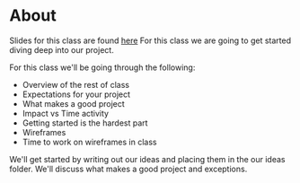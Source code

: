 # About
Slides for this class are found [here]()
For this class we are going to get started diving deep into our project.

For this class we'll be going through the following:
- Overview of the rest of class
- Expectations for your project
- What makes a good project
- Impact vs Time activity
- Getting started is the hardest part
- Wireframes
- Time to work on wireframes in class

We'll get started by writing out our ideas and placing them in the our ideas folder. We'll discuss what makes a good project and exceptions.  
